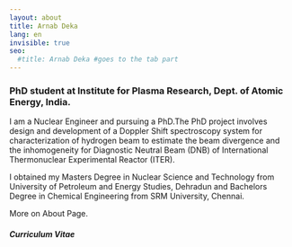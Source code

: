```yaml
---
layout: about
title: Arnab Deka
lang: en
invisible: true
seo:
  #title: Arnab Deka #goes to the tab part
---
```


### PhD student at Institute for Plasma Research, Dept. of Atomic Energy, India.


I am a Nuclear Engineer and pursuing a PhD.The PhD project involves design and development of a Doppler Shift spectroscopy system  for characterization of hydrogen beam to estimate the beam divergence and the inhomogeneity for Diagnostic Neutral Beam (DNB) of International Thermonuclear Experimental Reactor (ITER).

I obtained my Masters Degree in Nuclear Science and Technology from University of Petroleum and Energy Studies, Dehradun and Bachelors Degree in Chemical Engineering from SRM University, Chennai.

More on About Page.

##### Curriculum Vitae
